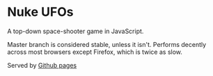 # Nuke UFOs

A top-down space-shooter game in JavaScript.

Master branch is considered stable, unless it isn't.
Performs decently across most browsers except Firefox, which is twice as slow.

Served by [Github pages](https://mromphf.github.io/nuke-ufos/)
